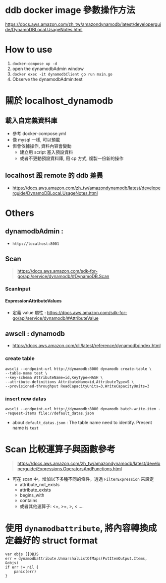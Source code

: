 # ddb docker image 參數操作方法
https://docs.aws.amazon.com/zh_tw/amazondynamodb/latest/developerguide/DynamoDBLocal.UsageNotes.html

# How to use
1. `docker-compose up -d`
2. open the dynamodbAdmin window
3. `docker exec -it dynamodbClient go run main.go`
4. Observe the dynamodbAdmin:test

# 關於 localhost_dynamodb 
## 載入自定義資料庫
- 參考 docker-compose.yml
- 像 mysql 一樣, 可以預載
- 但會依據操作, 資料內容會變動
  - 建立用 script 塞入預設資料
  - 或者不更動預設資料庫, 用 cp 方式, 複製一份新的操作
## localhost 跟 remote 的 ddb 差異
- https://docs.aws.amazon.com/zh_tw/amazondynamodb/latest/developerguide/DynamoDBLocal.UsageNotes.html



# Others
## dynamodbAdmin : 
- `http://localhost:8001`

## Scan
> https://docs.aws.amazon.com/sdk-for-go/api/service/dynamodb/#DynamoDB.Scan

### ScanInput

#### ExpressionAttributeValues
- 定義 value 屬性 : https://docs.aws.amazon.com/sdk-for-go/api/service/dynamodb/#AttributeValue


## awscli : dynamodb
- https://docs.aws.amazon.com/cli/latest/reference/dynamodb/index.html

### create table

```
awscli --endpoint-url http://dynamodb:8000 dynamodb create-table \
--table-name test \
--key-schema AttributeName=id,KeyType=HASH \
--attribute-definitions AttributeName=id,AttributeType=S \
--provisioned-throughput ReadCapacityUnits=3,WriteCapacityUnits=3
```

### insert new datas

```
awscli --endpoint-url http://dynamodb:8000 dynamodb batch-write-item --request-items file://default_datas.json
```

- about `default_datas.json` : The table name need to identify. Present name is `test`


# Scan 比較運算子與函數參考

> https://docs.aws.amazon.com/zh_tw/amazondynamodb/latest/developerguide/Expressions.OperatorsAndFunctions.html

- 可在 scan 中，增加以下多種不同的條件，透過 `FilterExpression` 來設定
    - attribute_not_exists
    - attribute_exists
    - begins_with
    - contains
    - 或者其他運算子: <=, >=, >, < ....

# 使用 `dynamodbattribute`, 將內容轉換成定義好的 struct format

```
var objs []OBJS
err = dynamodbattribute.UnmarshalListOfMaps(PutItemOutput.Items, &objs)
if err != nil {
    panic(err)
}
```